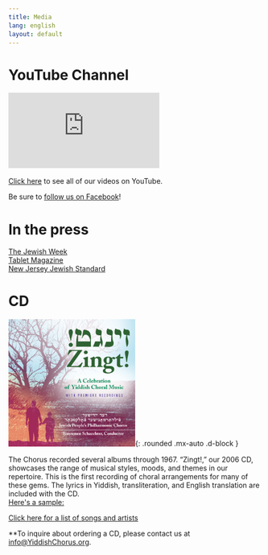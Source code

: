 ```yaml
---
title: Media
lang: english
layout: default
---
```


# YouTube Channel

<div class="video-container">
<iframe src="https://www.youtube.com/embed/?listType=playlist&list=PLWDQKhjcVIxRtz6puEFJ3nscAggDp04Nu" frameborder="0" allow="accelerometer; autoplay; encrypted-media; gyroscope; picture-in-picture" allowfullscreen class="video"></iframe></div>

[Click here](https://www.youtube.com/channel/UCbCGJxhJOEDDlHxZqhp4cgQ) to see all of our videos on YouTube.

Be sure to [follow us on Facebook](https://www.facebook.com/YiddishPhilharmonicChorus)!

# In the press

[The Jewish Week](http://www.thejewishweek.com/blogs/well-versed/hitting-yiddish-high-notes)  
[Tablet Magazine](https://www.tabletmag.com/sections/arts-letters/articles/in-tune)  
[New Jersey Jewish Standard](http://www.jstandard.com/index.php/content/item/18807/)  

# CD

<img src="img/zingt_cover.jpg" alt="Zingt, album cover" width="50%"/>{: .rounded .mx-auto .d-block }

The Chorus recorded several albums through 1967. “Zingt!,” our 2006 CD, showcases the range of musical styles, moods, and themes in our repertoire. This is the first recording of choral arrangements for many of these gems. The lyrics in Yiddish, transliteration, and English translation are included with the CD.  
[Here's a sample:](attachments/vaserl_clip.mp3)

[Click here for a list of songs and artists](zingt.html)

**To inquire about ordering a CD, please contact us at [info@YiddishChorus.org](mailto:info@yiddishchorus.org).  


